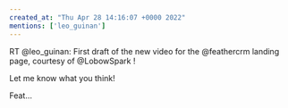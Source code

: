 ```yaml
---
created_at: "Thu Apr 28 14:16:07 +0000 2022"
mentions: ['leo_guinan']
---
```


RT @leo_guinan: First draft of the new video for the @feathercrm landing page, courtesy of @LobowSpark !

Let me know what you think!

Feat…